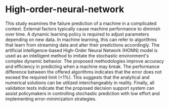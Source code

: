 # High-order-neural-network
This study examines the failure prediction of a machine in a complicated context. External factors typically cause machine performance to diminish over time. A dynamic learning policy is required to adjust parameters depending on new data. In machine learning, this can refer to algorithms that learn from streaming data and alter their predictions accordingly. The artificial intelligence-based High-Order Neural Network (HONN) model is used as an intelligent method to imitate the stochastic environment's complex dynamic behavior. The proposed methodologies improve accuracy and efficiency in predicting when a machine may break. The performance difference between the offered algorithms indicates that the error does not exceed the required limit (<1%). This suggests that the analytical and numerical solutions can be utilized interchangeably in reality. Finally, all validation tests indicate that the proposed decision support system can assist policymakers in controlling stochastic prediction with low effort and implementing error-minimization strategies.
